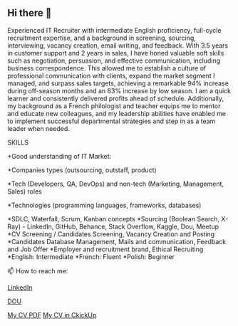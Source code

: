 ## Hi there 👋

Experienced IT Recruiter with intermediate English proficiency, full-cycle recruitment expertise, and a background in screening, sourcing, interviewing, vacancy creation, email writing, and feedback. With 3.5 years in customer support and 2 years in sales, I have honed valuable soft skills such as negotiation, persuasion, and effective communication, including business correspondence. This allowed me to establish a culture of professional communication with clients, expand the market segment I managed, and surpass sales targets, achieving a remarkable 94% increase during off-season months and an 83% increase by low season. I am a quick learner and consistently delivered profits ahead of schedule. Additionally, my background as a French philologist and teacher equips me to mentor and educate new colleagues, and my leadership abilities have enabled me to implement successful departmental strategies and step in as a team leader when needed.

SKILLS

+Good understanding of IT Market:

 +Companies types (outsourcing, outstaff, product)

 *Tech (Developers, QA, DevOps) and non-tech (Marketing, Management, Sales) roles

 *Technologies (programming languages, frameworks, databases)

*SDLC, Waterfall, Scrum, Kanban concepts
*Sourcing (Boolean Search, X-Ray) - LinkedIn, GitHub, Behance, Stack Overflow, Kaggle, Dou, Meetup
*CV Screening / Candidates Screening, Vacancy Creation and Posting
*Candidates Database Management, Mails and communication, Feedback and Job Offer
*Employer and recruitment brand, Ethical Recruiting
*English: Intermediate
*French: Fluent
*Polish: Beginner

📫 How to reach me:
 
 [LinkedIn](https://www.linkedin.com/in/viktoriia-kurhanevych/)
 
 [DOU](https://dou.ua/users/viktoriia-kurhanevych/)

[My CV PDF](https://drive.google.com/file/d/11bWCE2COEe9SKQewtKmbK-RhVW4RYSYy/view?usp=sharing) [My CV in CkickUp](https://doc.clickup.com/9012023078/p/h/8cjh3t6-472/a295cf41eaf70f4)
